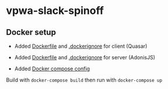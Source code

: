 # vpwa-slack-spinoff

## Docker setup

- Added [Dockerfile](client/Dockerfile) and [.dockerignore](client/.dockerignore) for client (Quasar)

- Added [Dockerfile](server/Dockerfile) and [.dockerignore](server/.dockerignore) for server (AdonisJS)

- Added [Docker compose config](./docker-compose.yaml)

Build with `docker-compose build`
then run with `docker-compose up`
